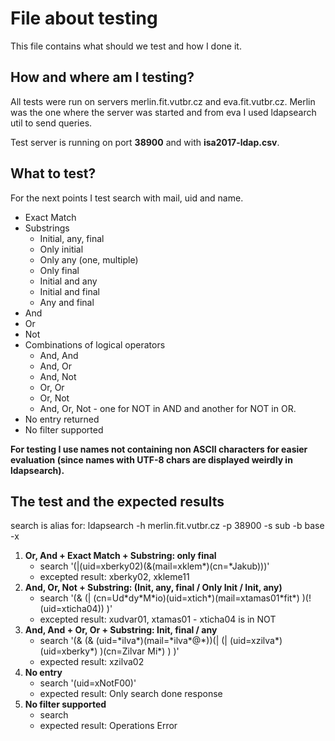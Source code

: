 # File about testing
This file contains what should we test and how I done it.

## How and where am I testing?
All tests were run on servers merlin.fit.vutbr.cz and eva.fit.vutbr.cz.
Merlin was the one where the server was started and from eva I used
ldapsearch util to send queries.

Test server is running on port **38900** and with **isa2017-ldap.csv**.

## What to test?
For the next points I test search with mail, uid and name.

* Exact Match
* Substrings
	* Initial, any, final
	* Only initial
	* Only any (one, multiple)
	* Only final
	* Initial and any
	* Initial and final
	* Any and final
* And
* Or
* Not
* Combinations of logical operators
	* And, And
	* And, Or
	* And, Not
	* Or, Or
	* Or, Not
	* And, Or, Not - one for NOT in AND and another for NOT in OR.
* No entry returned
* No filter supported

**For testing I use names not containing non ASCII characters for
easier evaluation (since names with UTF-8 chars are displayed weirdly in
ldapsearch).**

## The test and the expected results
search is alias for:
ldapsearch -h merlin.fit.vutbr.cz -p 38900 -s sub -b base -x

1. **Or, And + Exact Match + Substring: only final**
	* search '(|(uid=xberky02)(&(mail=xklem*)(cn=*Jakub)))'
	* excepted result: xberky02, xkleme11
2. **And, Or, Not + Substring: (Init, any, final / Only Init / Init, any)**
	* search '(& (| (cn=Ud\*dy\*M\*io)(uid=xtich\*)(mail=xtamas01\*fit\*) )(!(uid=xticha04)) )'
	* excepted result: xudvar01, xtamas01 - xticha04 is in NOT
3. **And, And + Or, Or + Substring: Init, final / any**
	* search '(& (& (uid=\*ilva\*)(mail=\*ilva\*@\*))(| (| (uid=xzilva*)(uid=xberky*) )(cn=Zilvar Mi*) ) )'
	* expected result: xzilva02
4. **No entry**
	* search '(uid=xNotF00)'
	* expected result: Only search done response
5. **No filter supported**
	* search
	* expected result: Operations Error